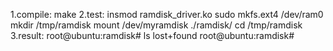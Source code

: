 1.compile:
	make
2.test:
	insmod ramdisk_driver.ko
	sudo mkfs.ext4 /dev/ram0
	mkdir /tmp/ramdisk
	mount /dev/myramdisk ./ramdisk/
	cd /tmp/ramdisk
3.result:
root@ubuntu:ramdisk# ls
lost+found
root@ubuntu:ramdisk# 
